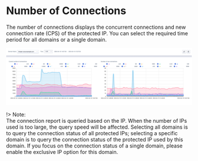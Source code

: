 # Number of Connections

The number of connections displays the concurrent connections and new connection rate (CPS) of the protected IP. You can select the required time period for all domains or a single domain.

![](/images/concurrent_conn-get_report.png)

!> Note:  
The connection report is queried based on the IP. When the number of IPs used is too large, the query speed will be affected. Selecting all domains is to query the connection status of all protected IPs; selecting a specific domain is to query the connection status of the protected IP used by this domain. If you focus on the connection status of a single domain, please enable the exclusive IP option for this domain.

